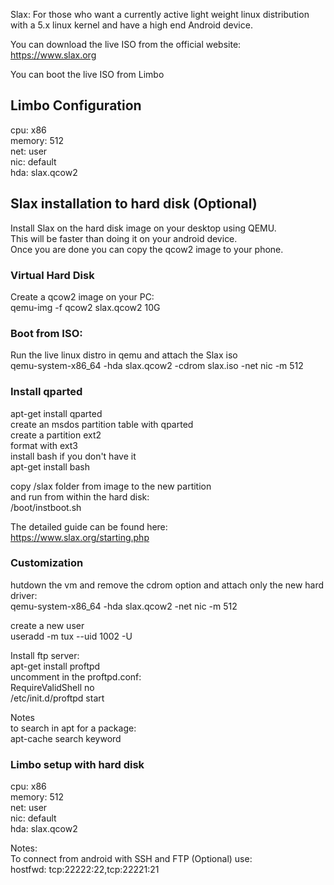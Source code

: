 Slax: For those who want a currently active light weight linux distribution with a 5.x linux kernel and have a high end Android device.

You can download the live ISO from the official website:
https://www.slax.org

You can boot the live ISO from Limbo
## Limbo Configuration
cpu: x86  
memory: 512  
net: user  
nic: default  
hda: slax.qcow2  

## Slax installation to hard disk (Optional)
Install Slax on the hard disk image on your desktop using QEMU.  
This will be faster than doing it on your android device.  
Once you are done you can copy the qcow2 image to your phone.  

### Virtual Hard Disk
Create a qcow2 image on your PC:  
qemu-img -f qcow2 slax.qcow2 10G  

### Boot from ISO:
Run the live linux distro in qemu and attach the Slax iso  
qemu-system-x86_64 -hda slax.qcow2 -cdrom slax.iso -net nic -m 512  

### Install qparted
apt-get install qparted  
 create an msdos partition table with qparted  
 create a partition ext2  
 format with ext3  
install bash if you don't have it  
apt-get install bash  
  
copy /slax folder from image to the new partition   
and run from within the hard disk:  
/boot/instboot.sh  
  
The detailed guide can be found here:  
https://www.slax.org/starting.php  
  
### Customization
hutdown the vm and remove the cdrom option and attach only the new hard driver:  
qemu-system-x86_64 -hda slax.qcow2 -net nic -m 512  
  
create a new user  
useradd -m tux --uid 1002 -U  
  
Install ftp server:  
apt-get install proftpd  
uncomment in the proftpd.conf:  
RequireValidShell       no  
/etc/init.d/proftpd start  
  
Notes  
to search in apt for a package:  
apt-cache search keyword  
  
### Limbo setup with hard disk  
cpu: x86  
memory: 512  
net: user  
nic: default  
hda: slax.qcow2  
  
Notes:  
To connect from android with SSH and FTP (Optional) use:  
hostfwd: tcp:22222:22,tcp:22221:21  